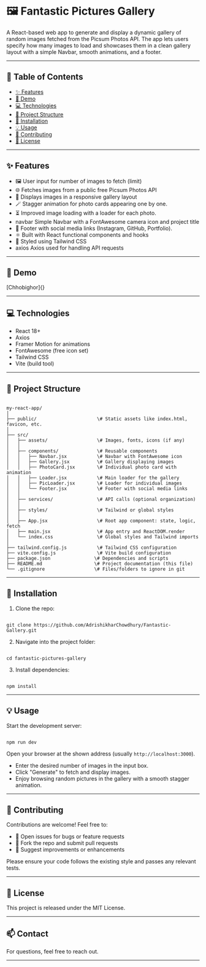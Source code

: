 # 🖼️ Fantastic Pictures Gallery

A React-based web app to generate and display a dynamic gallery of random images fetched from the Picsum Photos API. The app lets users specify how many images to load and showcases them in a clean gallery layout with a simple Navbar, smooth animations, and a footer.

---

## 📜 Table of Contents

- [✨ Features](#features)
- [🎥 Demo](#demo)
- [💻 Technologies](#technologies)
- [📂 Project Structure](#project-structure)
- [🚀 Installation](#installation)
- [💡 Usage](#usage)
- [🤝 Contributing](#contributing)
- [📄 License](#license)

---

## ✨ Features

- 🖼️ User input for number of images to fetch (limit)
- 🌐 Fetches images from a public free Picsum Photos API
- 🎨 Displays images in a responsive gallery layout
- 🪄 Stagger animation for photo cards appearing one by one.
- ⏳ Improved image loading with a loader for each photo.
-  navbar Simple Navbar with a FontAwesome camera icon and project title
- 🦶 Footer with social media links (Instagram, GitHub, Portfolio).
- ⚛️ Built with React functional components and hooks
- 💅 Styled using Tailwind CSS
-  axios Axios used for handling API requests

---

## 🎥 Demo

 [Chhobighor]{}

---

## 💻 Technologies

- React 18+
- Axios
- Framer Motion for animations
- FontAwesome (free icon set)
- Tailwind CSS
- Vite (build tool)

---

## 📂 Project Structure

```

my-react-app/
│
├── public/                      \# Static assets like index.html, favicon, etc.
│
├── src/
│   ├── assets/                  \# Images, fonts, icons (if any)
│   │
│   ├── components/              \# Reusable components
│   │   ├── Navbar.jsx           \# Navbar with FontAwesome icon
│   │   ├── Gallery.jsx          \# Gallery displaying images
│   │   ├── PhotoCard.jsx        \# Individual photo card with animation
│   │   ├── Loader.jsx           \# Main loader for the gallery
│   │   ├── PicLoader.jsx        \# Loader for individual images
│   │   └── Footer.jsx           \# Footer with social media links
│   │
│   ├── services/                \# API calls (optional organization)
│   │
│   ├── styles/                  \# Tailwind or global styles
│   │
│   ├── App.jsx                  \# Root app component: state, logic, fetch
│   ├── main.jsx                 \# App entry and ReactDOM.render
│   └── index.css                \# Global styles and Tailwind imports
│
├── tailwind.config.js           \# Tailwind CSS configuration
├── vite.config.js               \# Vite build configuration
├── package.json                \# Dependencies and scripts
├── README.md                   \# Project documentation (this file)
└── .gitignore                  \# Files/folders to ignore in git

```

---

## 🚀 Installation

1. Clone the repo:

```

git clone https://github.com/AdrishikharChowdhury/Fantastic-Gallery.git

```

2. Navigate into the project folder:

```

cd fantastic-pictures-gallery

```

3. Install dependencies:

```

npm install

```

---

## 💡 Usage

Start the development server:

```

npm run dev

```

Open your browser at the shown address (usually `http://localhost:3000`).

- Enter the desired number of images in the input box.
- Click "Generate" to fetch and display images.
- Enjoy browsing random pictures in the gallery with a smooth stagger animation.

---

## 🤝 Contributing

Contributions are welcome! Feel free to:

- 🐛 Open issues for bugs or feature requests
- 🍴 Fork the repo and submit pull requests
- 🤔 Suggest improvements or enhancements

Please ensure your code follows the existing style and passes any relevant tests.

---

## 📄 License

This project is released under the MIT License.

---

## 📫 Contact

For questions, feel free to reach out.

---